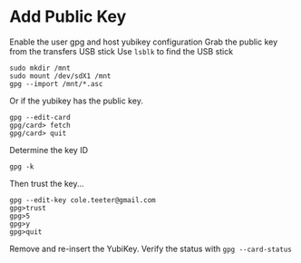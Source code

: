 # Add Public Key
Enable the user gpg and host yubikey configuration
Grab the public key from the transfers USB stick
Use `lsblk` to find the USB stick 
```
sudo mkdir /mnt
sudo mount /dev/sdX1 /mnt
gpg --import /mnt/*.asc
```
Or if the yubikey has the public key.
```
gpg --edit-card
gpg/card> fetch
gpg/card> quit
```

Determine the key ID
```
gpg -k
```
Then trust the key...
```
gpg --edit-key cole.teeter@gmail.com
gpg>trust
gpg>5
gpg>y
gpg>quit
```
Remove and re-insert the YubiKey.
Verify the status with `gpg --card-status`
